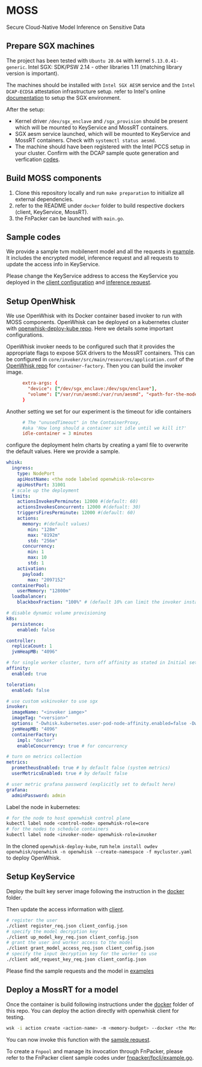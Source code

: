 # MOSS

Secure Cloud-Native Model Inference on Sensitive Data

## Prepare SGX machines

The project has been tested with `Ubuntu 20.04` with kernel `5.13.0.41-generic`. Intel SGX: SDK/PSW 2.14 - other libraries 1.11 (matching library version is important).

The machines should be installed with `Intel SGX AESM` service and the `Intel DCAP-ECDSA` attestation infrastructure setup. refer to Intel's online [documentation](https://www.intel.com/content/www/us/en/developer/articles/technical/quote-verification-attestation-with-intel-sgx-dcap.html) to setup the SGX environment.

After the setup:

* Kernel driver `/dev/sgx_enclave` and `/sgx_provision` should be present which will be mounted to KeyService and MossRT containers.
* SGX aesm service launched, which will be mounted to KeyService and MossRT containers. Check with `systemctl status aesmd`.
* The machine should have been registered with the Intel PCCS setup in your cluster. Confirm with the DCAP sample quote generation and verfication [codes](https://github.com/intel/SGXDataCenterAttestationPrimitives/tree/DCAP_1.11/SampleCode).

## Build MOSS components

1. Clone this repository locally and run `make preparation` to initialize all external dependencies.
2. refer to the README under `docker` folder to build respective dockers (client, KeyService, MossRT).
3. the FnPacker can be launched with `main.go`.

## Sample codes

We provide a sample tvm mobilenent model and all the requests in [example](examples/). It includes the encrypted model, inference request and all requests to update the access info in KeyService.

Please change the KeyService address to access the KeyService you deployed in the [client configuration](examples/client/client_config.json) and [inference request](examples/tvm-mb/inference_req.json).

## Setup OpenWhisk

We use OpenWhisk with its Docker container based invoker to run with MOSS components. OpenWhisk can be deployed on a kubernetes cluster with [openwhisk-deploy-kube repo](https://github.com/apache/openwhisk-deploy-kube). Here we details some important configurations.

OpenWhisk invoker needs to be configured such that it provides the appropriate flags to expose SGX drivers to the MossRT containers. This can be configured in `core/invoker/src/main/resources/application.conf` of the [OpenWhisk repo](https://github.com/apache/openwhisk) for `container-factory`. Then you can build the invoker image.

```conf
      extra-args: {
        "device": ["/dev/sgx_enclave:/dev/sgx/enclave"],
        "volume": ["/var/run/aesmd:/var/run/aesmd", "<path-for-the-model-storage>:/mounted_store"],
      }  
```

Another setting we set for our experiment is the timeout for idle containers

```conf
      # The "unusedTimeout" in the ContainerProxy,
      #aka 'How long should a container sit idle until we kill it?'
      idle-container = 3 minutes
```

configure the deployment helm charts by creating a yaml file to overwrite the default values. Here we provide a sample.

```yaml
whisk:
  ingress:
    type: NodePort
    apiHostName: <the node labeled openwhisk-role=core>
    apiHostPort: 31001
  # scale up the deployment
  limits:
    actionsInvokesPerminute: 12000 #(default: 60)
    actionsInvokesConcurrent: 12000 #(defualt: 30)
    triggersFiresPerminute: 12000 #(default: 60)
    actions:
      memory: #(default values)
        min: "128m"
        max: "8192m"
        std: "256m"
      concurrency:
        min: 1
        max: 10
        std: 1
    activation:
      payload:
        max: "2097152"
  containerPool:
    userMemory: "12800m"
  loadbalancer:
    blackboxFraction: "100%" # (default 10% can limit the invoker instances being used for blackbox action. if less than 10 then 1)

# disable dynamic volume provisioning
k8s:
  persistence:
    enabled: false

controller:
  replicaCount: 1
  jvmHeapMB: "4096"

# for single worker cluster, turn off affinity as stated in Initial setup in the root README 
affinity:
  enabled: true

toleration:
  enabled: false

# use custom wskinvoker to use sgx
invoker:
  imageName: "<invoker iamge>"
  imageTag: "<version>"
  options: "-Dwhisk.kubernetes.user-pod-node-affinity.enabled=false -Dwhisk.spi.LogStoreProvider=org.apache.openwhisk.core.containerpool.logging.LogDriverLogStoreProvider" # second options to turn off log processing at invoker
  jvmHeapMB: "4096"
  containerFactory:
    impl: "docker"
    enableConcurrency: true # for concurrency

# turn on metrics collection
metrics:
  prometheusEnabled: true # by default false (system metrics)
  userMetricsEnabled: true # by default false

# user metric grafana password (explicitly set to default here)
grafana:
  adminPassword: admin
```

Label the node in kubernetes:

```sh
# for the node to host openwhisk control plane
kubectl label node <control-node> openwhisk-role=core
# for the nodes to schedule containers
kubectl label node <invoker-node> openwhisk-role=invoker
```

In the cloned `openwhisk-deploy-kube`, run `helm install owdev openwhisk/openwhisk -n openwhisk --create-namespace -f mycluster.yaml` to deploy OpenWhisk.

## Setup KeyService

Deploy the built key server image following the instruction in the [docker](docker/key_server/README.md) folder.

Then update the access information with [client](docker/client/README.md).

```sh
# register the user
./client register_req.json client_config.json
# specify the model decryption key
./client up_model_key_req.json client_config.json
# grant the user and worker access to the model 
./client grant_model_access_req.json client_config.json
# specify the input decryption key for the worker to use
./client add_request_key_req.json client_config.json
```

Please find the sample requests and the model in [examples](examples)

## Deploy a MossRT for a model

Once the container is build following instructions under the [docker](docker/openwhisk/concurrent_runtime/README.md) folder of this repo. You can deploy the action directly with openwhisk client for testing.

```sh
wsk -i action create <action-name> -m <memory-budget> --docker <the MossRT image>
```

You can now invoke this function with the [sample request](examples/tvm-mb/inference_req.json).

To create a `Fnpool` and manage its invocation through FnPacker, please refer to the FnPacker client sample codes under [fnpacker/fpcli/example.go](fnpacker/fpcli/example.go).
